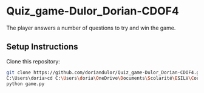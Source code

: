 # Quiz_game-Dulor_Dorian-CDOF4
The player answers a number of questions to try and win the game.

## Setup Instructions
Clone this repository:

   ```bash
   git clone https://github.com/doriandulor/Quiz_game-Dulor_Dorian-CDOF4.git
   C:\Users\doria>cd C:\Users\doria\OneDrive\Documents\Scolarité\ESILV\Cours 2023-2024\Decentralization Technologies\Quiz_game-Dulor_Dorian-CDOF4
   python game.py
